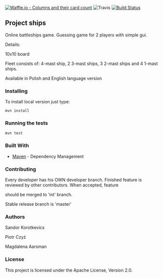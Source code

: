 [![Waffle.io - Columns and their card count](https://badge.waffle.io/korotkevics/ships.svg?columns=all)](https://waffle.io/korotkevics/ships)
![Travis](https://travis-ci.org/korotkevics/ships.svg?branch=int)
[![Build Status](https://travis-ci.org/korotkevics/ships.svg?branch=int)](https://travis-ci.org/korotkevics/ships)

## Project ships

Online battleships game. Guessing game for 2 players with simple gui.

Details:

10x10 board

Fleet consists of: 4-mast ship, 2 3-mast ships, 3 2-mast ships and 4 1-mast ships.

Available in Polish and English language version



### Installing

To install local version just type: 
    
    mvn install



### Running the tests

    mvn test



### Built With

* [Maven](https://maven.apache.org/) - Dependency Management



### Contributing

Every developer has his OWN developer branch. Finished feature is reviewed by other contributors. When accepted, feature

should be merged to 'int' branch.

Stable release branch is 'master'



### Authors

Sandor Korotkevics

Piotr Czyż

Magdalena Aarsman



### License

This project is licensed under the Apache License, Version 2.0.
